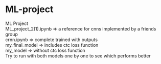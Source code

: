 # ML-project
ML Project  
ML_project_2(1).ipynb => a reference for cnns implemented by a friends group  
crnn.ipynb => complete trained with outputs  
my_final_model => includes ctc loss function  
my_model => without ctc loss function  
Try to run with both models one by one to see which performs better
